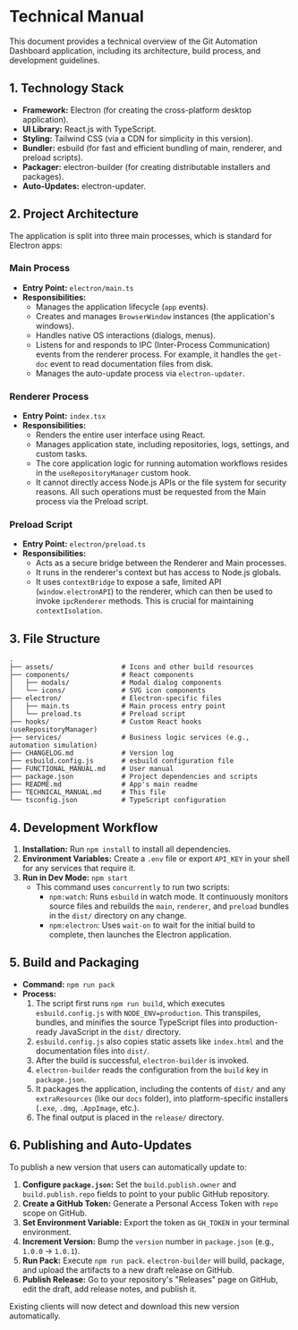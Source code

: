 # Technical Manual

This document provides a technical overview of the Git Automation Dashboard application, including its architecture, build process, and development guidelines.

## 1. Technology Stack

-   **Framework:** Electron (for creating the cross-platform desktop application).
-   **UI Library:** React.js with TypeScript.
-   **Styling:** Tailwind CSS (via a CDN for simplicity in this version).
-   **Bundler:** esbuild (for fast and efficient bundling of main, renderer, and preload scripts).
-   **Packager:** electron-builder (for creating distributable installers and packages).
-   **Auto-Updates:** electron-updater.

## 2. Project Architecture

The application is split into three main processes, which is standard for Electron apps:

### Main Process

-   **Entry Point:** `electron/main.ts`
-   **Responsibilities:**
    -   Manages the application lifecycle (`app` events).
    -   Creates and manages `BrowserWindow` instances (the application's windows).
    -   Handles native OS interactions (dialogs, menus).
    -   Listens for and responds to IPC (Inter-Process Communication) events from the renderer process. For example, it handles the `get-doc` event to read documentation files from disk.
    -   Manages the auto-update process via `electron-updater`.

### Renderer Process

-   **Entry Point:** `index.tsx`
-   **Responsibilities:**
    -   Renders the entire user interface using React.
    -   Manages application state, including repositories, logs, settings, and custom tasks.
    -   The core application logic for running automation workflows resides in the `useRepositoryManager` custom hook.
    -   It cannot directly access Node.js APIs or the file system for security reasons. All such operations must be requested from the Main process via the Preload script.

### Preload Script

-   **Entry Point:** `electron/preload.ts`
-   **Responsibilities:**
    -   Acts as a secure bridge between the Renderer and Main processes.
    -   It runs in the renderer's context but has access to Node.js globals.
    -   It uses `contextBridge` to expose a safe, limited API (`window.electronAPI`) to the renderer, which can then be used to invoke `ipcRenderer` methods. This is crucial for maintaining `contextIsolation`.

## 3. File Structure

```
.
├── assets/                 # Icons and other build resources
├── components/             # React components
│   ├── modals/             # Modal dialog components
│   └── icons/              # SVG icon components
├── electron/               # Electron-specific files
│   ├── main.ts             # Main process entry point
│   └── preload.ts          # Preload script
├── hooks/                  # Custom React hooks (useRepositoryManager)
├── services/               # Business logic services (e.g., automation simulation)
├── CHANGELOG.md            # Version log
├── esbuild.config.js       # esbuild configuration file
├── FUNCTIONAL_MANUAL.md    # User manual
├── package.json            # Project dependencies and scripts
├── README.md               # App's main readme
├── TECHNICAL_MANUAL.md     # This file
└── tsconfig.json           # TypeScript configuration
```

## 4. Development Workflow

1.  **Installation:** Run `npm install` to install all dependencies.
2.  **Environment Variables:** Create a `.env` file or export `API_KEY` in your shell for any services that require it.
3.  **Run in Dev Mode:** `npm start`
    -   This command uses `concurrently` to run two scripts:
        -   `npm:watch`: Runs `esbuild` in watch mode. It continuously monitors source files and rebuilds the `main`, `renderer`, and `preload` bundles in the `dist/` directory on any change.
        -   `npm:electron`: Uses `wait-on` to wait for the initial build to complete, then launches the Electron application.

## 5. Build and Packaging

-   **Command:** `npm run pack`
-   **Process:**
    1.  The script first runs `npm run build`, which executes `esbuild.config.js` with `NODE_ENV=production`. This transpiles, bundles, and minifies the source TypeScript files into production-ready JavaScript in the `dist/` directory.
    2.  `esbuild.config.js` also copies static assets like `index.html` and the documentation files into `dist/`.
    3.  After the build is successful, `electron-builder` is invoked.
    4.  `electron-builder` reads the configuration from the `build` key in `package.json`.
    5.  It packages the application, including the contents of `dist/` and any `extraResources` (like our `docs` folder), into platform-specific installers (`.exe`, `.dmg`, `.AppImage`, etc.).
    6.  The final output is placed in the `release/` directory.

## 6. Publishing and Auto-Updates

To publish a new version that users can automatically update to:

1.  **Configure `package.json`:** Set the `build.publish.owner` and `build.publish.repo` fields to point to your public GitHub repository.
2.  **Create a GitHub Token:** Generate a Personal Access Token with `repo` scope on GitHub.
3.  **Set Environment Variable:** Export the token as `GH_TOKEN` in your terminal environment.
4.  **Increment Version:** Bump the `version` number in `package.json` (e.g., `1.0.0` -> `1.0.1`).
5.  **Run Pack:** Execute `npm run pack`. `electron-builder` will build, package, and upload the artifacts to a new draft release on GitHub.
6.  **Publish Release:** Go to your repository's "Releases" page on GitHub, edit the draft, add release notes, and publish it.

Existing clients will now detect and download this new version automatically.
